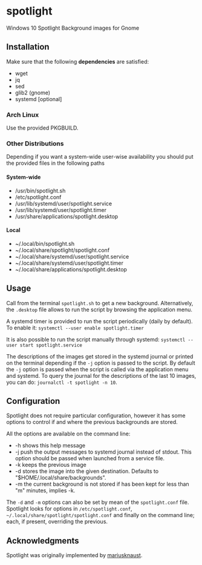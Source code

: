 # spotlight
Windows 10 Spotlight Background images for Gnome

## Installation
Make sure that the following **dependencies** are satisfied:
* wget
* jq
* sed
* glib2 (gnome)
* systemd [optional]

### Arch Linux
Use the provided PKGBUILD.

### Other Distributions
Depending if you want a system-wide user-wise availability you should put the provided files in the following paths
#### System-wide
* /usr/bin/spotlight.sh
* /etc/spotlight.conf
* /usr/lib/systemd/user/spotlight.service
* /usr/lib/systemd/user/spotlight.timer
* /usr/share/applications/spotlight.desktop
#### Local
* ~/.local/bin/spotlight.sh
* ~/.local/share/spotlight/spotlight.conf
* ~/.local/share/systemd/user/spotlight.service
* ~/.local/share/systemd/user/spotlight.timer
* ~/.local/share/applications/spotlight.desktop

## Usage
Call from the terminal `spotlight.sh` to get a new background. Alternatively, the `.desktop` file allows to run the script by browsing the application menu.

A systemd timer is provided to run the script periodically (daily by default). To enable it:
`systemctl --user enable spotlight.timer`

It is also possible to run the script manually through systemd:
`systemctl --user start spotlight.service`

The descriptions of the images get stored in the systemd journal or printed on the terminal depending if the `-j` option is passed to the script. By default the `-j` option is passed when the script is called via the application menu and systemd. To query the journal for the descriptions of the last 10 images, you can do: 
`journalctl -t spotlight -n 10`.

## Configuration

Spotlight does not require particular configuration, however it has some options to control if and where the previous backgrounds are stored.

All the options are available on the command line:

 * -h shows this help message
 * -j push the output messages to systemd journal instead of stdout. This option should be passed when launched from a service file.
 * -k keeps the previous image
 * -d stores the image into the given destination. Defaults to \"$HOME/.local/share/backgrounds\".
 * -m the current background is not stored if has been kept for less than \"m\" minutes, implies -k.
 
The `-d` and `-m` options can also be set by mean of the `spotlight.conf` file. Spotlight looks for options in `/etc/spotlight.conf`, `~/.local/share/spotlight/spotlight.conf` and finally on the command line; each, if present, overriding the previous.

## Acknowledgments
Spotlight was originally implemented by [mariusknaust](https://github.com/mariusknaust/spotlight).
